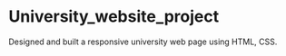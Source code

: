 # University_website_project
 Designed and built a responsive university web page using HTML, CSS. 
